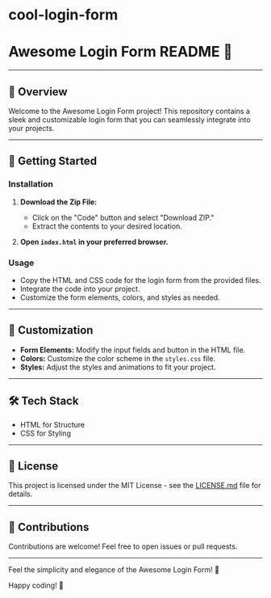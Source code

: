 # cool-login-form

# Awesome Login Form README 🚀

---

## 🌟 Overview

Welcome to the Awesome Login Form project! This repository contains a sleek and customizable login form that you can seamlessly integrate into your projects.

---

## 🚀 Getting Started

### Installation

1. **Download the Zip File:**
   - Click on the "Code" button and select "Download ZIP."
   - Extract the contents to your desired location.

2. **Open `index.html` in your preferred browser.**

### Usage

- Copy the HTML and CSS code for the login form from the provided files.
- Integrate the code into your project.
- Customize the form elements, colors, and styles as needed.

---

## 🎨 Customization

- **Form Elements:** Modify the input fields and button in the HTML file.
- **Colors:** Customize the color scheme in the `styles.css` file.
- **Styles:** Adjust the styles and animations to fit your project.

---

## 🛠️ Tech Stack

- HTML for Structure
- CSS for Styling

---

## 📄 License

This project is licensed under the MIT License - see the [LICENSE.md](LICENSE.md) file for details.

---

## 🤝 Contributions

Contributions are welcome! Feel free to open issues or pull requests.

---

Feel the simplicity and elegance of the Awesome Login Form! 🚀

Happy coding! 🌟
